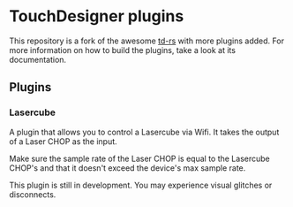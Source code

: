 # TouchDesigner plugins

This repository is a fork of the awesome [td-rs](https://github.com/tychedelia/td-rs) with more plugins added.
For more information on how to build the plugins, take a look at its documentation.

## Plugins
### Lasercube
A plugin that allows you to control a Lasercube via Wifi.
It takes the output of a Laser CHOP as the input.

Make sure the sample rate of the Laser CHOP is equal to the Lasercube CHOP's and that it doesn't exceed the device's max sample rate.

This plugin is still in development. You may experience visual glitches or disconnects.